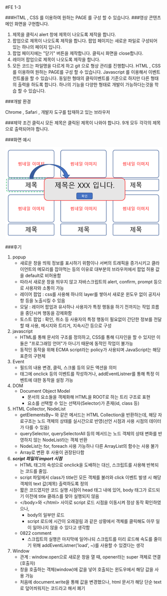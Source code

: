 #FE 1-3

###HTML , CSS 를 이용하여 원하는 PAGE 를 구성 할 수 있습니다.
###영상 콘텐츠 메인 화면을 구현합니다.

1. 제목을 클릭시 alert 창에 제목이 나오도록 제작을 합니다.
2. 팝업으로 제목이 나오도록 제작을 합니다. 팝업 페이지는 새로운 파일로 구성되어 있는 하나의 페이지 입니다.
3. 팝업 페이지에는 "닫기" 버튼을 제작합니다. 클릭시 화면을 close합니다.
4. 레이어 팝업으로 제목이 나오도록 제작을 합니다.
5. 모든 코드는 파일명을 다르게 하고 git 으로 형상 관리를 진행합니다. HTML , CSS를 이용하여 원하는 PAGE를 구성 할 수 있습니다. Javascript 를 이용해서 이벤트 컨트롤을 할 수 있습니다. 동일한 형태의 클릭이벤트를 기준으로 하지만 다른 형태의 출력을 하도록 합니다. 하나의 기능을 다양한 형태로 개발이 가능하다는것을 학습 할 수 있습니다.

###개발 환경

Chrome , Safari , 개발자 도구를 탑재하고 있는 브라우저

###제약 조건
클릭시 모든 제목은 클릭된 제목이 나와야 합니다. 
9개 모두 각각의 제목으로 출력되어야 합니다.

###화면 예시

![데이터파일](./M1-3.png)

###후기
1. popup
   - 새로운 창을 띄워 정보를 표시하기 위함이나 서버의 트래픽을 증가시키고 클라이언트의 메모리를 잡아먹는 등의 이유로 대부분의 브라우저에서 팝업 허용 값을 default로 비허용함
   - 따라서 새로운 창을 띄우지 않고 자바스크립트의 alert, confirm, prompt 등으로 사용자와 소통이 가능
   - 레이어 팝업 : css를 사용해 하나의 layer를 쌓아서 새로운 윈도우 없이 공지사항 등을 노출시킬 수 있음
   - 모달 : 레이어 팝업과 유사하나 사용자가 특정 행동을 하기 전까지는 작업 흐름을 중단시켜 행동을 강제화함
   - 토스트 팝업 : 확인, 취소 등 사용자의 특정 행동이 필요없이 간단한 정보를 전달할 때 사용, 메시지와 트리거, 지속시간 등으로 구성
2. javascript
   - HTML를 통해 문서의 구조를 정의하고, CSS를 통해 디자인을 할 수 있지만 이 둘은 "프로그래밍 언어"가 아니기 때문에 동적인 작업이 불가능
   - 동적인 동작을 위해 ECMA script라는 policy가 사용되며 JavaScript는 해당 표준의 구현체
3. Event
   - 필드의 내용 변경, 클릭, 스크롤 등의 모든 액션을 의미
   - 태그에 onclick 등의 이벤트를 작성하거나, addEventListner를 통해 특정 이벤트에 대한 동작을 설정 가능
4. DOM
   - Document Object Model
     - 문서의 요소들을 객체화해 HTML을 ROOT로 하는 트리 구조로 표현
     - 요소를 선택할 수 있는 선택자(Selector)가 존재(id, class 등)
5. HTML Collector, NodeList
   - getElementsBy~ 와 같은 메서드는 HTML Collection을 반환하는데, 해당 자료구조는 노드 객체의 상태를 실시간으로 반영(선언 시점과 사용 시점의 데이터가 다를 수 있음)
   - querySelector, querySelectorAll 등의 메서드는 노드 객체의 상태 변화를 반영하지 않는 NodeList라는 객체 반환
   - NodeList는 for, foreach 사용 가능하나 다른 ArrayList의 함수는 사용 불가
   - Array로 변환 후 사용이 권장된다함
6. ***script 파일의 import 시점***
    - HTML 태그의 속성으로 onclick을 도배하는 대신, 스크립트를 사용해 반복되는 코드를 줄임.
    - script 파일에서 class가 title인 모든 객체를 불러와 click 이벤트 발생 시 해당 객체의 text 값(제목) 출력하도록 정의
    - 짧은 코드였지만 코드 실행 시점이 head 태그 내에 있어, body 태그가 로드되기 이전에 title 클래스를 찾아 실행되지 않음
    - \</body>와 \</html> 사이로 script 로드 시점을 이동시켜 정상 동작 확인하였으나,
      - body의 일부만 로드
      - script 로드에 시간이 오래걸림
    과 같은 상황에서 객체를 클릭해도 아무 일이 일어나지 않을 수 있다고 생각함
    - 0822 comment
      - 스크립트의 실행은 마지막에 일어나되 스크립트를 미리 로드해 속도를 줄이기 위해 addEventListner('load', ~)를 사용할 수 있겠다는 생각
7. Window
   - 관계 : window.open으로 새로운 창을 열 때, opener라는 super 객체로 연결(호출자)
   - 창을 호출하는 객체(window)에 값을 넣어 호출되는 윈도우에서 해당 값을 사용 가능
   - 처음에 document.write을 통해 값을 변경했으나, html 문서가 해당 단순 text로 덮어씌워지는 코드라고 해서 폐기

